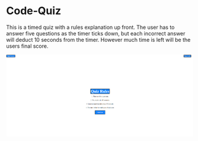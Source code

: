 # Code-Quiz

This is a timed quiz with a rules explanation up front.  The user has to answer five questions as the timer ticks down, but each incorrect answer will deduct 10 seconds from the timer.  However much time is left will be the users final score.

![Alt text](/assets/images/screenshot.png "Home Page")